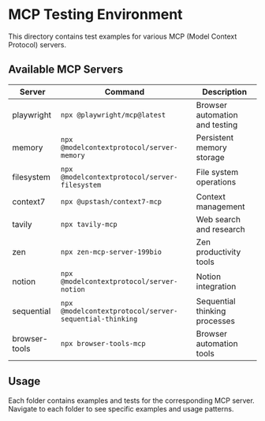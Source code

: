 # MCP Testing Environment

This directory contains test examples for various MCP (Model Context Protocol) servers.

## Available MCP Servers

| Server | Command | Description |
|--------|---------|-------------|
| playwright | `npx @playwright/mcp@latest` | Browser automation and testing |
| memory | `npx @modelcontextprotocol/server-memory` | Persistent memory storage |
| filesystem | `npx @modelcontextprotocol/server-filesystem` | File system operations |
| context7 | `npx @upstash/context7-mcp` | Context management |
| tavily | `npx tavily-mcp` | Web search and research |
| zen | `npx zen-mcp-server-199bio` | Zen productivity tools |
| notion | `npx @modelcontextprotocol/server-notion` | Notion integration |
| sequential | `npx @modelcontextprotocol/server-sequential-thinking` | Sequential thinking processes |
| browser-tools | `npx browser-tools-mcp` | Browser automation tools |

## Usage

Each folder contains examples and tests for the corresponding MCP server. Navigate to each folder to see specific examples and usage patterns.